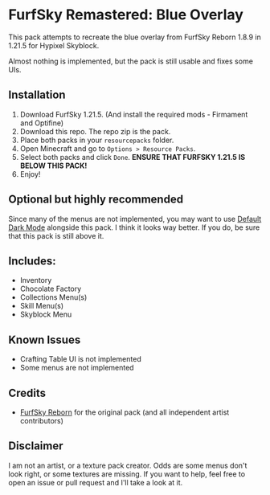 # FurfSky Remastered: Blue Overlay

This pack attempts to recreate the blue overlay from FurfSky Reborn 1.8.9 in 1.21.5 for Hypixel Skyblock. 

Almost nothing is implemented, but the pack is still usable and fixes some UIs. 

## Installation
1. Download FurfSky 1.21.5. (And install the required mods - Firmament and Optifine)
1. Download this repo. The repo zip is the pack. 
2. Place both packs in your `resourcepacks` folder.
3. Open Minecraft and go to `Options > Resource Packs`.
4. Select both packs and click `Done`. **ENSURE THAT FURFSKY 1.21.5 IS BELOW THIS PACK!**
5. Enjoy!

## Optional but highly recommended

Since many of the menus are not implemented, you may want to use [Default Dark Mode](https://modrinth.com/resourcepack/default-dark-mode) alongside this pack. I think it looks way better. If you do, be sure that this pack is still above it. 

## Includes:
- Inventory
- Chocolate Factory
- Collections Menu(s)
- Skill Menu(s)
- Skyblock Menu

## Known Issues
- Crafting Table UI is not implemented
- Some menus are not implemented

## Credits
- [FurfSky Reborn](https://furfsky.net/) for the original pack (and all independent artist contributors)

## Disclaimer
I am not an artist, or a texture pack creator. Odds are some menus don't look right, or some textures are missing. If you want to help, feel free to open an issue or pull request and I'll take a look at it.
